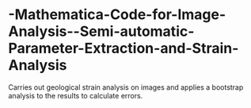 -Mathematica-Code-for-Image-Analysis--Semi-automatic-Parameter-Extraction-and-Strain-Analysis
=============================================================================================

Carries out geological strain analysis on images and applies a bootstrap analysis to the results to calculate errors.
